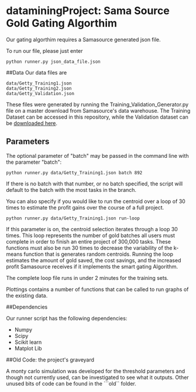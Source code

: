 dataminingProject: Sama Source Gold Gating Algorthim
=================
Our gating algorthim requires a Samasource generated json file.

To run our file, please just enter
```
python runner.py json_data_file.json
```
##Data
Our data files are
```
data/Getty_Training1.json
data/Getty_Training2.json
data/Getty_Validation.json
```
These files were generated by running the Training_Validation_Generator.py file on a master download from Samasource's data warehouse. The Training Dataset can be accessed in this repository, while the Validation dataset can be [downloaded here](https://berkeley.box.com/s/zd252xcbke2pep219h6z "Validation Dataset").

## Parameters

The optional parameter of "batch" may be passed in the command line with the parameter "batch":
```
python runner.py data/Getty_Training1.json batch 892
```
If there is no batch with that number, or no batch specified, the script will default to the batch with the most tasks in the branch.

You can also specify if you would like to run the centroid over a loop of 30 times to estimate the profit gains over the course of a full project.
```
python runner.py data/Getty_Training1.json run-loop
```
If this parameter is on, the centroid selection iterates through a loop 30 times.  This loop represents the number of gold batches all users must complete in order to finish an entire project of 300,000 tasks. These functions must also be run 30 times to decrease the variability of the k-means function that is generates random centroids.  Running the loop estimates the amount of gold saved, the cost savings, and the increased profit Samasource receives if it implements the smart gating Algorithm.  

The complete loop file runs in under 2 minutes for the training sets.

Plottings contains a number of functions that can be called to run graphs of the existing data.

##Dependencies

Our runner script has the following dependencies:
 - Numpy
 - Scipy
 - Scikit learn
 - Matplot Lib
 
##Old Code: the project's graveyard

A monty carlo simulation was developed for the threshold parameters and though not currently used, can be investigated to see what it outputs.
Other unused bits of code can be found in the ```old`` folder.
